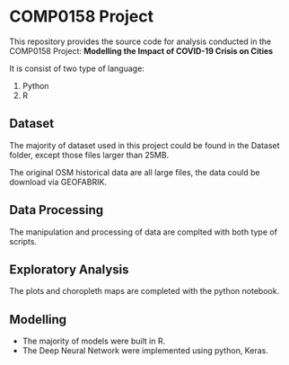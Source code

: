 # COMP0158 Project
This repository provides the source code for analysis conducted in the COMP0158 Project: 
**Modelling the Impact of COVID-19 Crisis on Cities**

It is consist of two type of language: 
  1. Python 
  2. R

## Dataset
The majority of dataset used in this project could be found in the Dataset folder, except those files larger than 25MB.

The original OSM historical data are all large files, the data could be download via GEOFABRIK.

## Data Processing
The manipulation and processing of data are complted with both type of scripts.

## Exploratory Analysis 
The plots and choropleth maps are completed with the python notebook.

## Modelling
- The majority of models were built in R.
- The Deep Neural Network were implemented using python, Keras.
